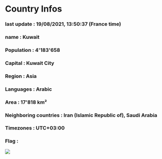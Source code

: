 # Country  Infos
### last update : 19/08/2021, 13:50:37 (France time)

### name : Kuwait
### Population : 4'183'658
### Capital : Kuwait City
### Region : Asia
### Languages : Arabic
### Area : 17'818 km²
### Neighboring countries : Iran (Islamic Republic of), Saudi Arabia
### Timezones : UTC+03:00

### Flag :
![](https://restcountries.eu/data/kwt.svg)